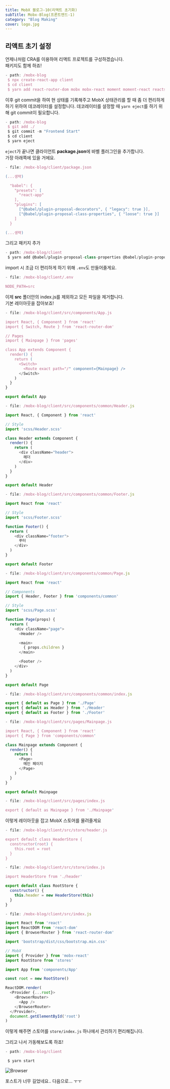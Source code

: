 ```yaml
---
title: MobX 블로그-10(리액트 초기화)
subTitle: Mobx-Blog(프론트엔드-1)
category: "Blog Making"
cover: logo.jpg
---
```


## 리액트 초기 설정
언제나처럼 CRA를 이용하여 리액트 프로젝트를 구성하겠습니다.  
패키지도 함께 하죠!

```js
- path: /mobx-blog
 $ npx create-react-app client
 $ cd client
 $ yarn add react-router-dom mobx mobx-react moment moment-react reactstrap bootstrap axios node-sass
```

이후 git commit을 하여 현 상태를 기록해주고 MobX 상태관리를 할 때 좀 더 편리하게 하기 위하여 데코레이터를 설정합니다. 데코레이터를 설정할 때 `yarn eject`를 하기 위해 git commit이 필요합니다.

```js
- path: /mobx-blog
 $ git add ./
 $ git commit -m "Frontend Start"
 $ cd client
 $ yarn eject
```

`eject`가 끝나면 클라이언트 **package.json**에 바벨 플러그인을 추가합니다.  
가장 아래쪽에 있을 거에요.

```js
- file: /mobx-blog/client/package.json

(...생략)

  "babel": {
    "presets": [
      "react-app"
    ],
    "plugins": [
      ["@babel/plugin-proposal-decorators", { "legacy": true }],
      ["@babel/plugin-proposal-class-properties", { "loose": true }]
    ]
  }

(...생략)
```

그리고 패키지 추가

```js
- path: /mobx-blog/client
 $ yarn add @babel/plugin-proposal-class-properties @babel/plugin-proposal-decorators
```

import 시 조금 더 편리하게 하기 위해 `.env`도 만들어줄게요.

```js
- file: /mobx-blog/client/.env

NODE_PATH=src
```

이제 **src** 폴더안의 index.js를 제외하고 모든 파일을 제거합니다.  
기본 레이아웃을 잡아보죠!

```js
- file: /mobx-blog/client/src/components/App.js

import React, { Component } from 'react'
import { Switch, Route } from 'react-router-dom'

// Pages
import { Mainpage } from 'pages'

class App extends Component {
  render() {
    return (
      <Switch>
        <Route exact path="/" component={Mainpage} />
      </Switch>
    )
  }
}

export default App 
```

```js
- file: /mobx-blog/client/src/components/common/Header.js

import React, { Component } from 'react'

// Style
import 'scss/Header.scss'

class Header extends Component {
  render() {
    return (
      <div className="header">
        헤더
      </div>
    )
  }
}

export default Header 
```

```js
- file: /mobx-blog/client/src/components/common/Footer.js

import React from 'react'

// Style
import 'scss/Footer.scss'

function Footer() {
  return (
    <div className="footer">
      푸터
    </div>
  )
}

export default Footer 
```

```js
- file: /mobx-blog/client/src/components/common/Page.js

import React from 'react'

// Components
import { Header, Footer } from 'components/common'

// Style
import 'scss/Page.scss'

function Page(props) {
  return (
    <div className="page">
      <Header />

      <main>
        { props.children }
      </main>

      <Footer />
    </div>
  )
}

export default Page 
```

```js
- file: /mobx-blog/client/src/components/common/index.js

export { default as Page } from './Page'
export { default as Header } from './Header'
export { default as Footer } from './Footer'
```

```js
- file: /mobx-blog/client/src/pages/Mainpage.js

import React, { Component } from 'react'
import { Page } from 'components/common'

class Mainpage extends Component {
  render() {
    return (
      <Page>
        메인 페이지
      </Page>
    )
  }
}

export default Mainpage 
```

```js
- file: /mobx-blog/client/src/pages/index.js

export { default as Mainpage } from './Mainpage'
```

이렇게 레이아웃을 잡고 MobX 스토어를 물려줄게요
```js
- file: /mobx-blog/client/src/store/header.js

export default class HeaderStore {
  constructor(root) {
    this.root = root
  }
} 
```

```js
- file: /mobx-blog/client/src/store/index.js

import HeaderStore from './header'

export default class RootStore {
  constructor() {
    this.header = new HeaderStore(this)
  }
} 
```

```js
- file: /mobx-blog/client/src/index.js

import React from 'react'
import ReactDOM from 'react-dom'
import { BrowserRouter } from 'react-router-dom'

import 'bootstrap/dist/css/bootstrap.min.css'

// MobX
import { Provider } from 'mobx-react'
import RootStore from 'stores'

import App from 'components/App'

const root = new RootStore()

ReactDOM.render(
  <Provider {...root}>
    <BrowserRouter>
      <App />
    </BrowserRouter>
  </Provider>,
  document.getElementById('root')
)
```

이렇게 해주면 스토어를 `store/index.js` 하나에서 관리하기 편리해집니다.

그리고 나서 가동해보도록 하죠!

```js
- path: /mobx-blog/client

 $ yarn start
```

![Browser](./browser1.png)

포스트가 너무 길었네요.. 다음으로... ㅜㅜ
